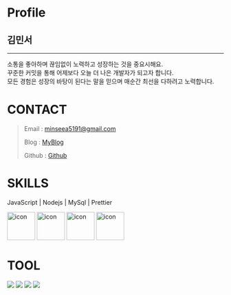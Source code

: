 # Profile

## 김민서 

---

소통을 좋아하며 끊임없이 노력하고 성장하는 것을 중요시해요. <br/>
꾸준한 커밋을 통해 어제보다 오늘 더 나은 개발자가 되고자 합니다.  <br/>
모든 경험은 성장의 바탕이 된다는 말을 믿으며 매순간 최선을 다하려고 노력합니다.


# CONTACT
> Email : <minseea5191@gmail.com>
> 
> Blog : [MyBlog](https://just-process.tistory.com/ "MYBolg")
> 
> Github : [Github](https://github.com/minseoya "Github!1")






# SKILLS
JavaScript | Nodejs | MySql | Prettier
<div>
  <img src="https://techstack-generator.vercel.app/js-icon.svg" alt="icon" width="65" height="65" />
  <img src="https://techstack-generator.vercel.app/nginx-icon.svg" alt="icon" width="65" height="65" />
  <img src="https://techstack-generator.vercel.app/mysql-icon.svg" alt="icon" width="65" height="65" />
  <img src="https://techstack-generator.vercel.app/prettier-icon.svg" alt="icon" width="65" height="65" />
</div>
 
 # TOOL
 <div>
<img src="https://img.shields.io/badge/Git-F05032?style=flat&logo=Git&logoColor=white"/>
<img src="https://img.shields.io/badge/GitHub-181717?style=flat&logo=GitHub&logoColor=white"/>
<img src="https://img.shields.io/badge/Slack-4A154B?style=flat&logo=Slack&logoColor=white"/>
<img src="https://img.shields.io/badge/VSCode-007ACC?style=flat&logo=Visual Studio Code&logoColor=white"/>
</div>






